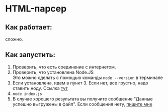 # HTML-парсер  
## Как работает:  
сложно.  
## Как запустить:  
1. Проверить, что есть соединение с интернетом.
1. Проверить, что установлена Node.JS  
Это можно сделать с помощью команды `node --version` в терминале
1. Если установлена, идем в пункт 3. Если нет, все грустно, надо ставить ноду. Ссылка [тут](https://nodejs.org/en/download/package-manager/)
1. `node index.js`
1. В случае хорошего результата вы получите сообщение "Данные успешно выгружены в файл". Если сообщения нету, [пишите мне](https://t.me/Betchika99)
